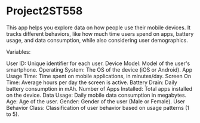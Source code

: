 # Project2ST558
This app helps you explore data on how people use their mobile devices. 
It tracks different behaviors, like how much time users spend on apps, battery usage, and data consumption, while also considering user demographics.

Variables:

User ID: Unique identifier for each user.
Device Model: Model of the user's smartphone.
Operating System: The OS of the device (iOS or Android).
App Usage Time: Time spent on mobile applications, in minutes/day.
Screen On Time: Average hours per day the screen is active.
Battery Drain: Daily battery consumption in mAh.
Number of Apps Installed: Total apps installed on the device.
Data Usage: Daily mobile data consumption in megabytes.
Age: Age of the user.
Gender: Gender of the user (Male or Female).
User Behavior Class: Classification of user behavior based on usage patterns (1 to 5).